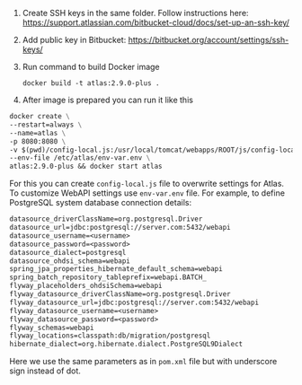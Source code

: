 1. Create SSH keys in the same folder. Follow instructions here:
   https://support.atlassian.com/bitbucket-cloud/docs/set-up-an-ssh-key/
   
2. Add public key in Bitbucket:
   https://bitbucket.org/account/settings/ssh-keys/

3. Run command to build Docker image
   ```
   docker build -t atlas:2.9.0-plus .
   ```
   
4. After image is prepared you can run it like this
```dockerfile
docker create \
--restart=always \
--name=atlas \
-p 8080:8080 \
-v $(pwd)/config-local.js:/usr/local/tomcat/webapps/ROOT/js/config-local.js \
--env-file /etc/atlas/env-var.env \
atlas:2.9.0-plus && docker start atlas
```

For this you can create `config-local.js` file to overwrite settings for Atlas.
To customize WebAPI settings use `env-var.env` file. For example, to define PostgreSQL system database connection details:
```dockerfile
datasource_driverClassName=org.postgresql.Driver
datasource_url=jdbc:postgresql://server.com:5432/webapi
datasource_username=<username>
datasource_password=<password>
datasource_dialect=postgresql
datasource_ohdsi_schema=webapi
spring_jpa_properties_hibernate_default_schema=webapi
spring_batch_repository_tableprefix=webapi.BATCH_
flyway_placeholders_ohdsiSchema=webapi
flyway_datasource_driverClassName=org.postgresql.Driver
flyway_datasource_url=jdbc:postgresql://server.com:5432/webapi
flyway_datasource_username=<username>
flyway_datasource_password=<password>
flyway_schemas=webapi
flyway_locations=classpath:db/migration/postgresql
hibernate_dialect=org.hibernate.dialect.PostgreSQL9Dialect
```
Here we use the same parameters as in `pom.xml` file but with underscore sign instead of dot.